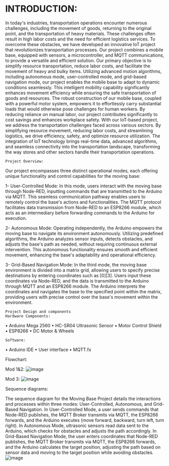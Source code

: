  # INTRODUCTION:
In today's industries, transportation operations encounter numerous challenges, including the movement of goods, returning to the original point, and the transportation of heavy materials. These challenges often result in high labor costs and the need for efficient logistics services. To overcome these obstacles, we have developed an innovative IoT project that revolutionizes transportation processes.
Our project combines a mobile base, equipped with sensors, a microcontroller, and MQTT communications, to provide a versatile and efficient solution. Our primary objective is to simplify resource transportation, reduce labor costs, and facilitate the movement of heavy and bulky items.
Utilizing advanced motion algorithms, including autonomous mode, user-controlled mode, and grid-based navigation mode, our project enables the mobile base to adapt to dynamic conditions seamlessly. This intelligent mobility capability significantly enhances movement efficiency while ensuring the safe transportation of goods and resources.
The robust construction of our mobile base, coupled with a powerful motor system, empowers it to effortlessly carry substantial loads that would otherwise pose challenges for human workers. By reducing reliance on manual labor, our project contributes significantly to cost savings and enhances workplace safety.
With our IoT-based project, we address the transportation challenges faced across various sectors. By simplifying resource movement, reducing labor costs, and streamlining logistics, we drive efficiency, safety, and optimize resource utilization.
The integration of IoT technology brings real-time data, advanced algorithms, and seamless connectivity into the transportation landscape, transforming the way stores and other sectors handle their transportation operations.


	Project Overview:
Our project encompasses three distinct operational modes, each offering unique functionality and control capabilities for the moving base:

1-	User-Controlled Mode:
In this mode, users interact with the moving base through Node-RED, inputting commands that are transmitted to the Arduino via MQTT. This seamless communication pathway enables users to remotely control the base's actions and functionalities. The MQTT protocol facilitates data transmission from Node-RED to an ESP8266 module, which acts as an intermediary before forwarding commands to the Arduino for execution.

2-	Autonomous Mode:
Operating independently, the Arduino empowers the moving base to navigate its environment autonomously. Utilizing predefined algorithms, the Arduino analyzes sensor inputs, detects obstacles, and adjusts the base's path as needed, without requiring continuous external intervention. This autonomous functionality ensures smooth and efficient movement, enhancing the base's adaptability and operational efficiency.

3-	Grid-Based Navigation Mode:
In the third mode, the moving base environment is divided into a matrix grid, allowing users to specify precise destinations by entering coordinates such as [0][3]. Users input these coordinates via Node-RED, and the data is transmitted to the Arduino through MQTT and an ESP8266 module. The Arduino interprets the coordinates and navigates the base to the specified point within the matrix, providing users with precise control over the base's movement within the environment.


	Project Design and components
	Hardware Components:
•	Arduino Mega 2560
•	HC-SR04 Ultrasonic Sensor
•	Motor Control Shield
•	ESP8266
•	DC Motor & Wheels

	Software:
•	Arduino IDE
•	User interface
•	MQTT.fx

Flowchart:

Mod 1&2:
 ![image](https://github.com/Faisalahmadii/moving-base/assets/170818993/9f2dad15-d84b-491c-a8b6-4db3a3ecfd9b)

Mod 3:
![image](https://github.com/Faisalahmadii/moving-base/assets/170818993/0f28d118-48a8-4a41-bd97-006f96cdc0b8)
 
 Sequence diagrams:

The sequence diagram for the Moving Base Project details the interactions and processes within three modes: User-Controlled, Autonomous, and Grid-Based Navigation. In User-Controlled Mode, a user sends commands that Node-RED publishes, the MQTT Broker transmits via MQTT, the ESP8266 forwards, and the Arduino executes (move forward, backward, turn left, turn right). In Autonomous Mode, ultrasonic sensors read data sent to the Arduino, which checks for obstacles and adjusts the path accordingly. In Grid-Based Navigation Mode, the user enters coordinates that Node-RED publishes, the MQTT Broker transmits via MQTT, the ESP8266 forwards, and the Arduino calculates the target position, adjusting the path based on sensor data and moving to the target position while avoiding obstacles. 
![image](https://github.com/Faisalahmadii/moving-base/assets/170818993/10c70b9f-cc98-46e9-be48-d942bfc813a3)



